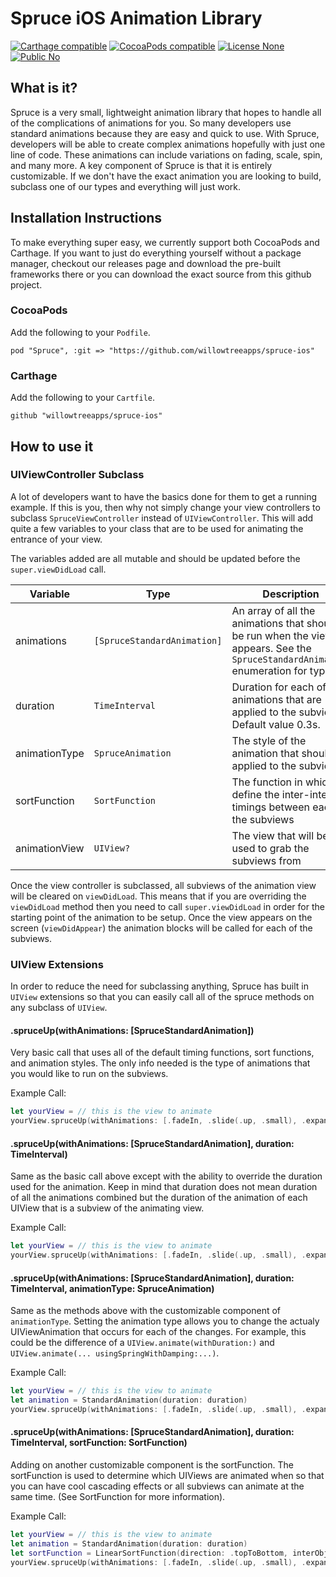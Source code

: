 # Spruce iOS Animation Library

[![Carthage compatible](https://img.shields.io/badge/Carthage-compatible-4BC51D.svg?style=flat)](https://github.com/Carthage/Carthage)
[![CocoaPods compatible](https://img.shields.io/badge/CocoaPods-compatible-4BC51D.svg?style=flat)](https://github.com/CocoaPods/CocoaPods)
[![License None](https://img.shields.io/badge/License-none-blue.svg?style=flat)]()
[![Public No](https://img.shields.io/badge/Public-no-red.svg?style=flat)]()


## What is it?
Spruce is a very small, lightweight animation library that hopes to handle all of the 
complications of animations for you. So many developers use standard animations because
they are easy and quick to use. With Spruce, developers will be able to create complex
animations hopefully with just one line of code. These animations can include variations
on fading, scale, spin, and many more. A key component of Spruce is that it is entirely
customizable. If we don't have the exact animation you are looking to build, subclass
one of our types and everything will just work. 

## Installation Instructions
To make everything super easy, we currently support both CocoaPods and Carthage. If you want to just do everything yourself without a package manager, checkout our releases page and download the pre-built frameworks there or you can download the exact source from this github project.

### CocoaPods
Add the following to your `Podfile`.
```
pod "Spruce", :git => "https://github.com/willowtreeapps/spruce-ios"
```

### Carthage
Add the following to your `Cartfile`.
```
github "willowtreeapps/spruce-ios"
```

## How to use it

### UIViewController Subclass
A lot of developers want to have the basics done for them to get a running example. If this
is you, then why not simply change your view controllers to subclass `SpruceViewController`
instead of `UIViewController`. This will add quite a few variables to your class that are to
be used for animating the entrance of your view. 

The variables added are all mutable and should be updated before the `super.viewDidLoad` call. 

Variable     | Type          | Description
------------ | ------------- | -------------
animations | `[SpruceStandardAnimation]` | An array of all the animations that should be run when the view appears. See the `SpruceStandardAnimation` enumeration for types.
duration   | `TimeInterval` | Duration for each of the animations that are applied to the subviews. Default value 0.3s.
animationType | `SpruceAnimation` | The style of the animation that should be applied to the subviews
sortFunction | `SortFunction` | The function in which to define the inter-interval timings between each of the subviews
animationView | `UIView?` | The view that will be used to grab the subviews from

Once the view controller is subclassed, all subviews of the animation view will be cleared on `viewDidLoad`.
This means that if you are overriding the `viewDidLoad` method then you need to call `super.viewDidLoad` in order
for the starting point of the animation to be setup. Once the view appears on the screen (`viewDidAppear`) the
animation blocks will be called for each of the subviews. 

### UIView Extensions
In order to reduce the need for subclassing anything, Spruce has built in `UIView` extensions so
that you can easily call all of the spruce methods on any subclass of `UIView`. 

#### .spruceUp(withAnimations: [SpruceStandardAnimation])
Very basic call that uses all of the default timing functions, sort functions, and animation styles. The only info needed is the type of animations that you would like to run on the subviews.

Example Call:
```swift
let yourView = // this is the view to animate
yourView.spruceUp(withAnimations: [.fadeIn, .slide(.up, .small), .expand(.small)])
```

#### .spruceUp(withAnimations: [SpruceStandardAnimation], duration: TimeInterval)
Same as the basic call above except with the ability to override the duration used for the animation. Keep in mind that duration does not mean duration of all the animations combined but the duration of the animation of each UIView that is a subview of the animating view. 

Example Call:
```swift
let yourView = // this is the view to animate
yourView.spruceUp(withAnimations: [.fadeIn, .slide(.up, .small), .expand(.small)], duration: 0.3)
```

#### .spruceUp(withAnimations: [SpruceStandardAnimation], duration: TimeInterval, animationType: SpruceAnimation)
Same as the methods above with the customizable component of `animationType`. Setting the animation type allows you to change the actualy UIViewAnimation that occurs for each of the changes. For example, this could be the difference of a `UIView.animate(withDuration:)` and `UIView.animate(... usingSpringWithDamping:...)`. 

Example Call:
```swift
let yourView = // this is the view to animate
let animation = StandardAnimation(duration: duration)
yourView.spruceUp(withAnimations: [.fadeIn, .slide(.up, .small), .expand(.small)], duration: 0.3, animationType: animation)
```

#### .spruceUp(withAnimations: [SpruceStandardAnimation], duration: TimeInterval, sortFunction: SortFunction)
Adding on another customizable component is the sortFunction. The sortFunction is used to determine which UIViews are animated when so that you can have cool cascading effects or all subviews can animate at the same time. (See SortFunction for more information). 

Example Call:
```swift
let yourView = // this is the view to animate
let animation = StandardAnimation(duration: duration)
let sortFunction = LinearSortFunction(direction: .topToBottom, interObjectDelay: 0.05)
yourView.spruceUp(withAnimations: [.fadeIn, .slide(.up, .small), .expand(.small)], duration: 0.3, animationType: animation, sortFunction: sortFunction)
```

